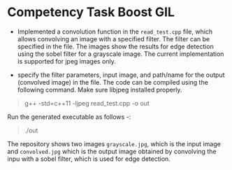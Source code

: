 # Competency Task Boost GIL

- Implemented a convolution function in the `read_test.cpp` file, which allows convolving an image with a specified filter. The filter can be specified in the file. The images show the results for edge detection using the sobel filter for a grayscale image. The current implementation is supported for jpeg images only. 

- specify the filter parameters, input image, and path/name for the output (convolved image) in the file. The code can be compiled using the following command. Make sure libjpeg installed properly.
> g++ -std=c++11 -ljpeg read_test.cpp -o out          


Run the generated executable as follows -:
> ./out     

The repository shows two images `grayscale.jpg`, which is the input image and `convolved.jpg` which is the output image obtained by convolving the inpu with a sobel filter, which is used for edge detection. 

